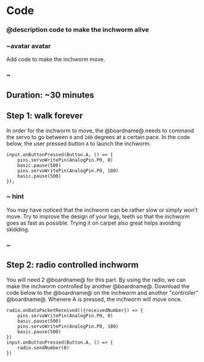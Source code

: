 # Code
### @description code to make the inchworm alive

### ~avatar avatar

Add code to make the inchworm move.

### ~

## Duration: ~30 minutes

## Step 1: walk forever

In order for the inchworm to move, the @boardname@ needs to command the servo to go between ``0`` and ``180`` degrees
at a certain pace. In the code below, the user pressed button ``A`` to launch the inchworm.

```blocks
input.onButtonPressed(Button.A, () => {
    pins.servoWritePin(AnalogPin.P0, 0)
    basic.pause(500)
    pins.servoWritePin(AnalogPin.P0, 180)
    basic.pause(500)
});
```

### ~ hint

You may have noticed that the inchworm can be rather slow or simply won't move. Try to improve the design of your legs, teeth
so that the inchworm goes as fast as possible. Trying it on carpet also great helps avoiding skidding.

### ~

## Step 2: radio controlled inchworm

You will need 2 @boardname@ for this part. By using the radio, we can make the inchworm controlled by another @boardname@.
Download the code below to the @boardname@ on the inchworm and another "controller" @boardname@. Whenere A is pressed, the inchworm will move once.

```blocks
radio.onDataPacketReceived(({receivedNumber}) => {
    pins.servoWritePin(AnalogPin.P0, 0)
    basic.pause(500)
    pins.servoWritePin(AnalogPin.P0, 180)
    basic.pause(500)
})
input.onButtonPressed(Button.A, () => {
    radio.sendNumber(0)
})
```